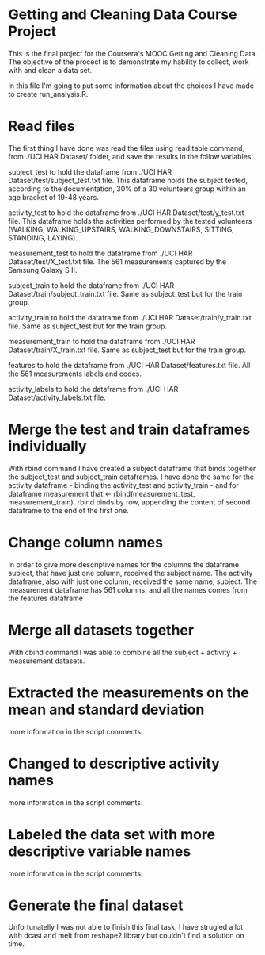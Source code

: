 # Getting and Cleaning Data Course Project

This is the final project for the Coursera's MOOC Getting and Cleaning Data.
The objective of the procect is to demonstrate my hability to collect, work with and clean a data set.

In this file I'm going to put some information about the choices I have made to create run_analysis.R.

# Read files
The first thing I have done was read the files using read.table command, from ./UCI HAR Dataset/ folder, and save the results in the follow variables:

subject_test to hold the dataframe from ./UCI HAR Dataset/test/subject_test.txt file. This dataframe holds the subject tested, according to the documentation, 30% of a 30 volunteers group within an age bracket of 19-48 years.

activity_test to hold the dataframe from ./UCI HAR Dataset/test/y_test.txt file. This dataframe holds the activities performed by the tested volunteers (WALKING, WALKING_UPSTAIRS, WALKING_DOWNSTAIRS, SITTING, STANDING, LAYING).

measurement_test to hold the dataframe from ./UCI HAR Dataset/test/X_test.txt file. The 561 measurements captured by the Samsung Galaxy S II.

subject_train to hold the dataframe from ./UCI HAR Dataset/train/subject_train.txt file. Same as subject_test but for the train group.

activity_train to hold the dataframe from ./UCI HAR Dataset/train/y_train.txt file. Same as subject_test but for the train group.

measurement_train to hold the dataframe from ./UCI HAR Dataset/train/X_train.txt file. Same as subject_test but for the train group.

features to hold the dataframe from ./UCI HAR Dataset/features.txt file. All the 561 measurements labels and codes.

activity_labels to hold the dataframe from ./UCI HAR Dataset/activity_labels.txt file.

# Merge the test and train dataframes individually
With rbind command I have created a subject dataframe that binds together the subject_test and subject_train dataframes.
I have done the same for the activity dataframe - binding the activity_test and activity_train - and for dataframe
measurement that <- rbind(measurement_test, measurement_train).
rbind binds by row, appending the content of second dataframe to the end of the first one.

# Change column names
In order to give more descriptive names for the columns the dataframe subject, that have just one column, received the subject name. The activity dataframe, also with just one column, received the same name, subject. The measurement dataframe has 561 columns, and all the names comes from the features dataframe

# Merge all datasets together
With cbind command I was able to combine all the subject + activity + measurement datasets.

# Extracted the measurements on the mean and standard deviation
more information in the script comments.

# Changed to descriptive activity names
more information in the script comments.

# Labeled the data set with more descriptive variable names
more information in the script comments.

# Generate the final dataset
Unfortunatelly I was not able to finish this final task. I have strugled a lot with dcast and melt from reshape2 library but couldn't find a solution on time. 
